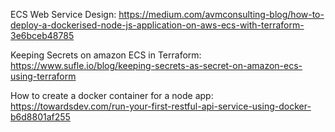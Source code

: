 ECS Web Service Design: https://medium.com/avmconsulting-blog/how-to-deploy-a-dockerised-node-js-application-on-aws-ecs-with-terraform-3e6bceb48785

Keeping Secrets on amazon ECS in Terraform: https://www.sufle.io/blog/keeping-secrets-as-secret-on-amazon-ecs-using-terraform

How to create a docker container for a node app: https://towardsdev.com/run-your-first-restful-api-service-using-docker-b6d8801af255
